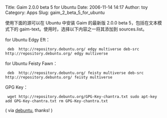 Title: Gaim 2.0.0 beta 5 for Ubuntu
Date: 2006-11-14 14:17
Author: toy
Category: Apps
Slug: gaim_2_beta_5_for_ubuntu

使用下面的源可以在 Ubuntu 中安装 Gaim 的最新版 2.0.0 beta
5，包括在文本模式下的 gaim-text。使用时，选择以下内容之一将其添加到
sources.list。

for Ubuntu Edgy Eft：  

` deb  http://repository.debuntu.org/ edgy multiverse deb-src http://repository.debuntu.org/ edgy multiverse`

for Ubuntu Feisty Fawn：  

` deb  http://repository.debuntu.org/ feisty multiverse deb-src http://repository.debuntu.org/ feisty multiverse`

GPG Key：  

` wget http://repository.debuntu.org/GPG-Key-chantra.txt sudo apt-key add GPG-Key-chantra.txt rm GPG-Key-chantra.txt`

( via
[debuntu](http://www.debuntu.org/gaim-2.0.0beta5-edgy-eft-feisty-fawn),
thanks! )
